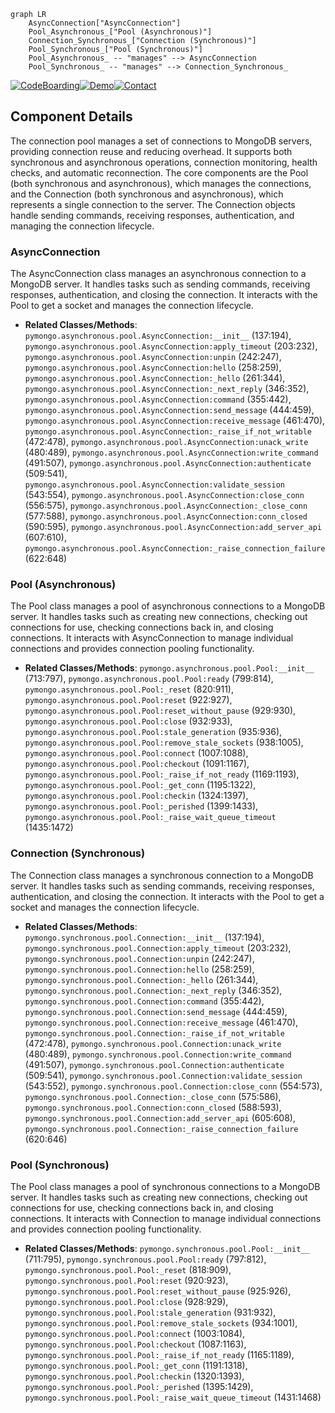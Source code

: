 ```mermaid
graph LR
    AsyncConnection["AsyncConnection"]
    Pool_Asynchronous_["Pool (Asynchronous)"]
    Connection_Synchronous_["Connection (Synchronous)"]
    Pool_Synchronous_["Pool (Synchronous)"]
    Pool_Asynchronous_ -- "manages" --> AsyncConnection
    Pool_Synchronous_ -- "manages" --> Connection_Synchronous_
```
[![CodeBoarding](https://img.shields.io/badge/Generated%20by-CodeBoarding-9cf?style=flat-square)](https://github.com/CodeBoarding/GeneratedOnBoardings)[![Demo](https://img.shields.io/badge/Try%20our-Demo-blue?style=flat-square)](https://www.codeboarding.org/demo)[![Contact](https://img.shields.io/badge/Contact%20us%20-%20codeboarding@gmail.com-lightgrey?style=flat-square)](mailto:codeboarding@gmail.com)

## Component Details

The connection pool manages a set of connections to MongoDB servers, providing connection reuse and reducing overhead. It supports both synchronous and asynchronous operations, connection monitoring, health checks, and automatic reconnection. The core components are the Pool (both synchronous and asynchronous), which manages the connections, and the Connection (both synchronous and asynchronous), which represents a single connection to the server. The Connection objects handle sending commands, receiving responses, authentication, and managing the connection lifecycle.

### AsyncConnection
The AsyncConnection class manages an asynchronous connection to a MongoDB server. It handles tasks such as sending commands, receiving responses, authentication, and closing the connection. It interacts with the Pool to get a socket and manages the connection lifecycle.
- **Related Classes/Methods**: `pymongo.asynchronous.pool.AsyncConnection:__init__` (137:194), `pymongo.asynchronous.pool.AsyncConnection:apply_timeout` (203:232), `pymongo.asynchronous.pool.AsyncConnection:unpin` (242:247), `pymongo.asynchronous.pool.AsyncConnection:hello` (258:259), `pymongo.asynchronous.pool.AsyncConnection:_hello` (261:344), `pymongo.asynchronous.pool.AsyncConnection:_next_reply` (346:352), `pymongo.asynchronous.pool.AsyncConnection:command` (355:442), `pymongo.asynchronous.pool.AsyncConnection:send_message` (444:459), `pymongo.asynchronous.pool.AsyncConnection:receive_message` (461:470), `pymongo.asynchronous.pool.AsyncConnection:_raise_if_not_writable` (472:478), `pymongo.asynchronous.pool.AsyncConnection:unack_write` (480:489), `pymongo.asynchronous.pool.AsyncConnection:write_command` (491:507), `pymongo.asynchronous.pool.AsyncConnection:authenticate` (509:541), `pymongo.asynchronous.pool.AsyncConnection:validate_session` (543:554), `pymongo.asynchronous.pool.AsyncConnection:close_conn` (556:575), `pymongo.asynchronous.pool.AsyncConnection:_close_conn` (577:588), `pymongo.asynchronous.pool.AsyncConnection:conn_closed` (590:595), `pymongo.asynchronous.pool.AsyncConnection:add_server_api` (607:610), `pymongo.asynchronous.pool.AsyncConnection:_raise_connection_failure` (622:648)

### Pool (Asynchronous)
The Pool class manages a pool of asynchronous connections to a MongoDB server. It handles tasks such as creating new connections, checking out connections for use, checking connections back in, and closing connections. It interacts with AsyncConnection to manage individual connections and provides connection pooling functionality.
- **Related Classes/Methods**: `pymongo.asynchronous.pool.Pool:__init__` (713:797), `pymongo.asynchronous.pool.Pool:ready` (799:814), `pymongo.asynchronous.pool.Pool:_reset` (820:911), `pymongo.asynchronous.pool.Pool:reset` (922:927), `pymongo.asynchronous.pool.Pool:reset_without_pause` (929:930), `pymongo.asynchronous.pool.Pool:close` (932:933), `pymongo.asynchronous.pool.Pool:stale_generation` (935:936), `pymongo.asynchronous.pool.Pool:remove_stale_sockets` (938:1005), `pymongo.asynchronous.pool.Pool:connect` (1007:1088), `pymongo.asynchronous.pool.Pool:checkout` (1091:1167), `pymongo.asynchronous.pool.Pool:_raise_if_not_ready` (1169:1193), `pymongo.asynchronous.pool.Pool:_get_conn` (1195:1322), `pymongo.asynchronous.pool.Pool:checkin` (1324:1397), `pymongo.asynchronous.pool.Pool:_perished` (1399:1433), `pymongo.asynchronous.pool.Pool:_raise_wait_queue_timeout` (1435:1472)

### Connection (Synchronous)
The Connection class manages a synchronous connection to a MongoDB server. It handles tasks such as sending commands, receiving responses, authentication, and closing the connection. It interacts with the Pool to get a socket and manages the connection lifecycle.
- **Related Classes/Methods**: `pymongo.synchronous.pool.Connection:__init__` (137:194), `pymongo.synchronous.pool.Connection:apply_timeout` (203:232), `pymongo.synchronous.pool.Connection:unpin` (242:247), `pymongo.synchronous.pool.Connection:hello` (258:259), `pymongo.synchronous.pool.Connection:_hello` (261:344), `pymongo.synchronous.pool.Connection:_next_reply` (346:352), `pymongo.synchronous.pool.Connection:command` (355:442), `pymongo.synchronous.pool.Connection:send_message` (444:459), `pymongo.synchronous.pool.Connection:receive_message` (461:470), `pymongo.synchronous.pool.Connection:_raise_if_not_writable` (472:478), `pymongo.synchronous.pool.Connection:unack_write` (480:489), `pymongo.synchronous.pool.Connection:write_command` (491:507), `pymongo.synchronous.pool.Connection:authenticate` (509:541), `pymongo.synchronous.pool.Connection:validate_session` (543:552), `pymongo.synchronous.pool.Connection:close_conn` (554:573), `pymongo.synchronous.pool.Connection:_close_conn` (575:586), `pymongo.synchronous.pool.Connection:conn_closed` (588:593), `pymongo.synchronous.pool.Connection:add_server_api` (605:608), `pymongo.synchronous.pool.Connection:_raise_connection_failure` (620:646)

### Pool (Synchronous)
The Pool class manages a pool of synchronous connections to a MongoDB server. It handles tasks such as creating new connections, checking out connections for use, checking connections back in, and closing connections. It interacts with Connection to manage individual connections and provides connection pooling functionality.
- **Related Classes/Methods**: `pymongo.synchronous.pool.Pool:__init__` (711:795), `pymongo.synchronous.pool.Pool:ready` (797:812), `pymongo.synchronous.pool.Pool:_reset` (818:909), `pymongo.synchronous.pool.Pool:reset` (920:923), `pymongo.synchronous.pool.Pool:reset_without_pause` (925:926), `pymongo.synchronous.pool.Pool:close` (928:929), `pymongo.synchronous.pool.Pool:stale_generation` (931:932), `pymongo.synchronous.pool.Pool:remove_stale_sockets` (934:1001), `pymongo.synchronous.pool.Pool:connect` (1003:1084), `pymongo.synchronous.pool.Pool:checkout` (1087:1163), `pymongo.synchronous.pool.Pool:_raise_if_not_ready` (1165:1189), `pymongo.synchronous.pool.Pool:_get_conn` (1191:1318), `pymongo.synchronous.pool.Pool:checkin` (1320:1393), `pymongo.synchronous.pool.Pool:_perished` (1395:1429), `pymongo.synchronous.pool.Pool:_raise_wait_queue_timeout` (1431:1468)